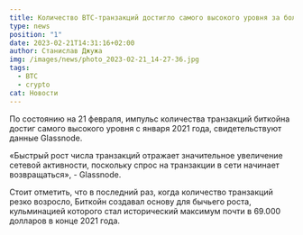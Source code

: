 ```yaml
---
title: Количество BTC-транзакций достигло самого высокого уровня за более чем 2 года
type: news
position: "1"
date: 2023-02-21T14:31:16+02:00
author: Станислав Джужа
img: /images/news/photo_2023-02-21_14-27-36.jpg
tags:
  - BTC
  - crypto
cat: Новости
---
```

По состоянию на 21 февраля, импульс количества транзакций биткойна достиг самого высокого уровня с января 2021 года, свидетельствуют данные Glassnode.

«Быстрый рост числа транзакций отражает значительное увеличение сетевой активности, поскольку спрос на транзакции в сети начинает возвращаться», - Glassnode.

Стоит отметить, что в последний раз, когда количество транзакций резко возросло, Биткойн создавал основу для бычьего роста, кульминацией которого стал исторический максимум почти в 69.000 долларов в конце 2021 года.